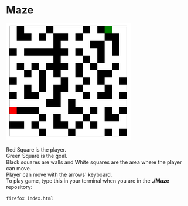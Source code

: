 # Maze

<img src="/assets/image/screenshot.png">

Red Square is the player.</br>
Green Square is the goal.</br>
Black squares are walls and White squares are the area where the player can move.</br>
Player can move with the arrows' keyboard.</br>
To play game, type this in your terminal when you are in the <b>./Maze</b> repository:</br>
```sh
firefox index.html
```
